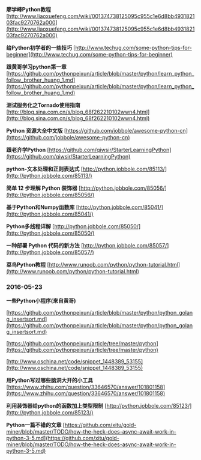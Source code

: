 **廖学峰Python教程**	[http://www.liaoxuefeng.com/wiki/001374738125095c955c1e6d8bb493182103fac9270762a000](http://www.liaoxuefeng.com/wiki/001374738125095c955c1e6d8bb493182103fac9270762a000)

**给Python初学者的一些技巧**		[http://www.techug.com/some-python-tips-for-beginner](http://www.techug.com/some-python-tips-for-beginner)

**跟黄哥学习python第一章**	[https://github.com/pythonpeixun/article/blob/master/python/learn_python_follow_brother_huang_1.md](https://github.com/pythonpeixun/article/blob/master/python/learn_python_follow_brother_huang_1.md)

**测试服务化之Tornado使用指南**	[http://blog.sina.com.cn/s/blog_68f262210102wwn4.html](http://blog.sina.com.cn/s/blog_68f262210102wwn4.html)

**Python 资源大全中文版**		[https://github.com/jobbole/awesome-python-cn](https://github.com/jobbole/awesome-python-cn)

**跟老齐学Python** 	[https://github.com/qiwsir/StarterLearningPython](https://github.com/qiwsir/StarterLearningPython)

**python-文本处理和正则表达式** 	[http://python.jobbole.com/85113/](http://python.jobbole.com/85113/)

**简单 12 步理解 Python 装饰器**	[http://python.jobbole.com/85056/](http://python.jobbole.com/85056/)

**基于Python和Numpy函数库**	[http://python.jobbole.com/85041/](http://python.jobbole.com/85041/)

**Python多线程详解** 		[http://python.jobbole.com/85050/](http://python.jobbole.com/85050/)

**一种部署 Python 代码的新方法**	[http://python.jobbole.com/85057/](http://python.jobbole.com/85057/)

**菜鸟Python教程**	[http://www.runoob.com/python/python-tutorial.html](http://www.runoob.com/python/python-tutorial.html)

### 2016-05-23

**一些Python小程序(来自黄哥)**

[https://github.com/pythonpeixun/article/blob/master/python/python_golang_insertsort.md](https://github.com/pythonpeixun/article/blob/master/python/python_golang_insertsort.md)

[https://github.com/pythonpeixun/article/tree/master/python](https://github.com/pythonpeixun/article/tree/master/python)

[http://www.oschina.net/code/snippet_1448389_53155](http://www.oschina.net/code/snippet_1448389_53155)

**用Python写过哪些脑洞大开的小工具**	[https://www.zhihu.com/question/33646570/answer/101801158](https://www.zhihu.com/question/33646570/answer/101801158)

**利用装饰器给python的函数加上类型限制**	[http://python.jobbole.com/85123/](http://python.jobbole.com/85123/)

**Python一篇不错的文章**		[https://github.com/xitu/gold-miner/blob/master/TODO/how-the-heck-does-async-await-work-in-python-3-5.md](https://github.com/xitu/gold-miner/blob/master/TODO/how-the-heck-does-async-await-work-in-python-3-5.md)